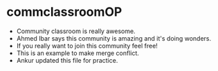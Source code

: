 # commclassroomOP
- Community classroom is really awesome.
- Ahmed Ibar says this community is amazing and it's doing wonders.
- If you really want to join this community feel free!
- This is an example to make merge conflict.
- Ankur updated this file for practice.

